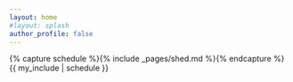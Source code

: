 ```yaml
---
layout: home
#layout: splash
author_profile: false
---
```


<!--{% include_relative _pages/shed.md %}-->

{% capture schedule %}{% include _pages/shed.md %}{% endcapture %}
{{ my_include | schedule }}
